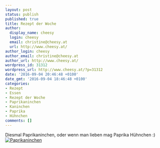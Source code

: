 ```yaml
---
layout: post
status: publish
published: true
title: Rezept der Woche
author:
  display_name: cheesy
  login: cheesy
  email: christine@cheesy.at
  url: http://www.cheesy.at/
author_login: cheesy
author_email: christine@cheesy.at
author_url: http://www.cheesy.at/
wordpress_id: 31312
wordpress_url: http://www.cheesy.at/?p=31312
date: '2016-09-04 20:46:48 +0100'
date_gmt: '2016-09-04 18:46:48 +0100'
categories:
- Rezept
- Essen
- Rezept der Woche
- Paprikaninchen
- Kaninchen
- Paprika
- Hühnchen
comments: []
---
```

Diesmal Paprikaninchen, oder wenn man lieben mag Paprika Hühnchen :)
[![Paprikaninchen](http://www.cheesy.at/wp-content/uploads/Paprikaninchen.jpg)](http://www.cheesy.at/rezepte/hauptspeisen/fleisch/paprikaninchen-oder-paprikahuehnchen/)

